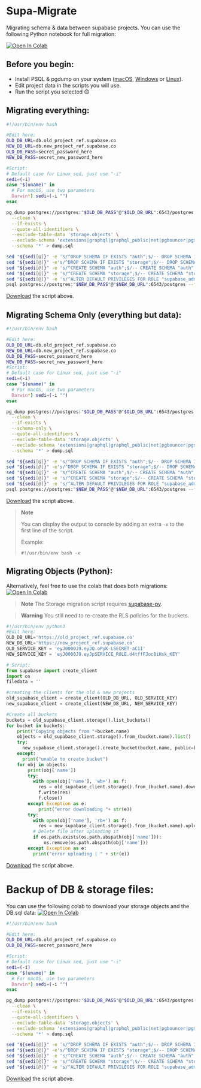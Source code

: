 # Supa-Migrate
Migrating schema &amp; data between supabase projects.
You can use the following Python notebook for full migration:

[![Open In Colab](https://colab.research.google.com/assets/colab-badge.svg)](https://colab.research.google.com/github/mansueli/Supa-Migrate/blob/main/Migrate_Project_%26_Storage.ipynb)


## Before you begin:
 - Install PSQL & pgdump on your system ([macOS](https://stackoverflow.com/a/55564878/2188186), [Windows](https://www.enterprisedb.com/downloads/postgres-postgresql-downloads) or [Linux](https://www.postgresql.org/download/linux/ubuntu/)).
 - Edit project data in the scripts you will use. 
 - Run the script you selected 😊

## Migrating everything:
``` bash
#!/usr/bin/env bash

#Edit here:
OLD_DB_URL=db.old_project_ref.supabase.co
NEW_DB_URL=db.new_project_ref.supabase.co
OLD_DB_PASS=secret_password_here
NEW_DB_PASS=secret_new_password_here

#Script:
# Default case for Linux sed, just use "-i"
sedi=(-i)
case "$(uname)" in
  # For macOS, use two parameters
  Darwin*) sedi=(-i "")
esac

pg_dump postgres://postgres:"$OLD_DB_PASS"@"$OLD_DB_URL":6543/postgres \
  --clean \
  --if-exists \
  --quote-all-identifiers \
  --exclude-table-data 'storage.objects' \
  --exclude-schema 'extensions|graphql|graphql_public|net|pgbouncer|pgsodium|pgsodium_masks|realtime|supabase_functions|storage|pg_*|information_schema' \
  --schema '*' > dump.sql 

sed "${sedi[@]}" -e 's/^DROP SCHEMA IF EXISTS "auth";$/-- DROP SCHEMA IF EXISTS "auth";/' dump.sql
sed "${sedi[@]}" -e's/^DROP SCHEMA IF EXISTS "storage";$/-- DROP SCHEMA IF EXISTS "storage";/' dump.sql
sed "${sedi[@]}" -e 's/^CREATE SCHEMA "auth";$/-- CREATE SCHEMA "auth";/' dump.sql
sed "${sedi[@]}" -e 's/^CREATE SCHEMA "storage";$/-- CREATE SCHEMA "storage";/' dump.sql
sed "${sedi[@]}" -e 's/^ALTER DEFAULT PRIVILEGES FOR ROLE "supabase_admin"/-- ALTER DEFAULT PRIVILEGES FOR ROLE "supabase_admin"/' dump.sql
psql postgres://postgres:"$NEW_DB_PASS"@"$NEW_DB_URL":6543/postgres --file dump.sql 
```
[Download](https://raw.githubusercontent.com/mansueli/Supa-Migrate/main/migrate_project.sh) the script above.

## Migrating Schema Only (everything but data):

``` bash
#!/usr/bin/env bash

#Edit here:
OLD_DB_URL=db.old_project_ref.supabase.co
NEW_DB_URL=db.new_project_ref.supabase.co
OLD_DB_PASS=secret_password_here
NEW_DB_PASS=secret_new_password_here
#Script:
# Default case for Linux sed, just use "-i"
sedi=(-i)
case "$(uname)" in
  # For macOS, use two parameters
  Darwin*) sedi=(-i "")
esac

pg_dump postgres://postgres:"$OLD_DB_PASS"@"$OLD_DB_URL":6543/postgres \
  --clean \
  --if-exists \
  --schema-only \
  --quote-all-identifiers \
  --exclude-table-data 'storage.objects' \
  --exclude-schema 'extensions|graphql|graphql_public|net|pgbouncer|pgsodium|pgsodium_masks|realtime|supabase_functions|storage|pg_*|information_schema' \
  --schema '*' > dump.sql 

sed "${sedi[@]}" -e 's/^DROP SCHEMA IF EXISTS "auth";$/-- DROP SCHEMA IF EXISTS "auth";/' dump.sql
sed "${sedi[@]}" -e's/^DROP SCHEMA IF EXISTS "storage";$/-- DROP SCHEMA IF EXISTS "storage";/' dump.sql
sed "${sedi[@]}" -e 's/^CREATE SCHEMA "auth";$/-- CREATE SCHEMA "auth";/' dump.sql
sed "${sedi[@]}" -e 's/^CREATE SCHEMA "storage";$/-- CREATE SCHEMA "storage";/' dump.sql
sed "${sedi[@]}" -e 's/^ALTER DEFAULT PRIVILEGES FOR ROLE "supabase_admin"/-- ALTER DEFAULT PRIVILEGES FOR ROLE "supabase_admin"/' dump.sql
psql postgres://postgres:"$NEW_DB_PASS"@"$NEW_DB_URL":6543/postgres --file dump.sql
```
[Download](https://raw.githubusercontent.com/mansueli/Supa-Migrate/main/migrate_schema.sh) the script above.

> **Note** 
>
> You can display the output to console by adding an extra `-x` to the first line of the script. 
>
> Example:
> ```
> #!/usr/bin/env bash -x
> ```

## Migrating Objects (Python):
Alternatively, feel free to use the colab that does both migrations:
[![Open In Colab](https://colab.research.google.com/assets/colab-badge.svg)](https://colab.research.google.com/github/mansueli/Supa-Migrate/blob/main/Migrate_Project_%26_Storage.ipynb)

> **Note** 
> The Storage migration script requires [supabase-py](https://pypi.org/project/supabase/).

> **Warning** 
> You still need to re-create the RLS policies for the buckets.

``` python
#!/usr/bin/env python3
#Edit here:
OLD_DB_URL='https://old_project_ref.supabase.co'
NEW_DB_URL='https://new_project_ref.supabase.co'
OLD_SERVICE_KEY = 'eyJ0000J9.eyJQ.oPyK-LSECRET-aC1I'
NEW_SERVICE_KEY = 'eyJ0000J9.eyJpSERVICE_ROLE.d4tffFJoc8iHsk_KEY'

# Script:
from supabase import create_client
import os
filedata = ''

#creating the clients for the old & new projects
old_supabase_client = create_client(OLD_DB_URL, OLD_SERVICE_KEY)
new_supabase_client = create_client(NEW_DB_URL, NEW_SERVICE_KEY)

#Create all buckets
buckets = old_supabase_client.storage().list_buckets()
for bucket in buckets:
    print("Copying objects from "+bucket.name)
    objects = old_supabase_client.storage().from_(bucket.name).list()
    try:
      new_supabase_client.storage().create_bucket(bucket.name, public=bucket.public)
    except:
      print("unable to create bucket")
    for obj in objects:
        print(obj['name'])
        try:
          with open(obj['name'], 'wb+') as f:
            res = old_supabase_client.storage().from_(bucket.name).download(obj['name'])
            f.write(res)
            f.close()
        except Exception as e: 
            print("error downloading "+ str(e))
        try:
          with open(obj['name'], 'rb+') as f:
            res = new_supabase_client.storage().from_(bucket.name).upload(obj['name'], obj['name'])
          # Delete file after uploading it
          if os.path.exists(os.path.abspath(obj['name'])):
              os.remove(os.path.abspath(obj['name']))
        except Exception as e: 
          print("error uploading | " + str(e))
```
[Download](https://raw.githubusercontent.com/mansueli/Supa-Migrate/main/migrate_objects.py) the script above.

# Backup of DB & storage files:

You can use the following colab to download your storage objects and the DB.sql data:
[![Open In Colab](https://colab.research.google.com/assets/colab-badge.svg)](https://colab.research.google.com/github/mansueli/Supa-Migrate/blob/main/Backup_Project_%26_Storage.ipynb)

``` bash
#!/usr/bin/env bash

#Edit here:
OLD_DB_URL=db.old_project_ref.supabase.co
OLD_DB_PASS=secret_password_here

#Script:
# Default case for Linux sed, just use "-i"
sedi=(-i)
case "$(uname)" in
  # For macOS, use two parameters
  Darwin*) sedi=(-i "")
esac

pg_dump postgres://postgres:"$OLD_DB_PASS"@"$OLD_DB_URL":6543/postgres \
  --clean \
  --if-exists \
  --quote-all-identifiers \
  --exclude-table-data 'storage.objects' \
  --exclude-schema 'extensions|graphql|graphql_public|net|pgbouncer|pgsodium|pgsodium_masks|realtime|supabase_functions|storage|pg_*|information_schema' \
  --schema '*' > dump.sql 

sed "${sedi[@]}" -e 's/^DROP SCHEMA IF EXISTS "auth";$/-- DROP SCHEMA IF EXISTS "auth";/' dump.sql
sed "${sedi[@]}" -e's/^DROP SCHEMA IF EXISTS "storage";$/-- DROP SCHEMA IF EXISTS "storage";/' dump.sql
sed "${sedi[@]}" -e 's/^CREATE SCHEMA "auth";$/-- CREATE SCHEMA "auth";/' dump.sql
sed "${sedi[@]}" -e 's/^CREATE SCHEMA "storage";$/-- CREATE SCHEMA "storage";/' dump.sql
sed "${sedi[@]}" -e 's/^ALTER DEFAULT PRIVILEGES FOR ROLE "supabase_admin"/-- ALTER DEFAULT PRIVILEGES FOR ROLE "supabase_admin"/' dump.sql
```
[Download](https://raw.githubusercontent.com/mansueli/Supa-Migrate/main/backup_database.sh) the script above.

